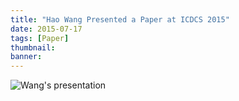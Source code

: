 ```yaml
---
title: "Hao Wang Presented a Paper at ICDCS 2015"
date: 2015-07-17
tags: [Paper]
thumbnail:
banner:
---
```

![Wang's presentation](/2015/07/17/Wang-ICDCS/presentation.jpg)
